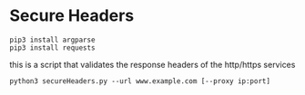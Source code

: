 # Secure Headers

    pip3 install argparse
    pip3 install requests

this is a script that validates the response headers of the http/https services

    python3 secureHeaders.py --url www.example.com [--proxy ip:port]

